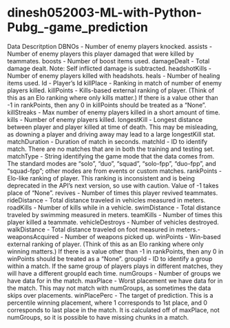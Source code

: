 # dinesh052003-ML-with-Python-Pubg_-game_prediction
Data Descritption
DBNOs - Number of enemy players knocked.
assists - Number of enemy players this player damaged that were killed by teammates.
boosts - Number of boost items used.
damageDealt - Total damage dealt. Note: Self inflicted damage is subtracted.
headshotKills - Number of enemy players killed with headshots.
heals - Number of healing items used.
Id - Player’s Id
killPlace - Ranking in match of number of enemy players killed.
killPoints - Kills-based external ranking of player. (Think of this as an Elo ranking where only kills matter.) If there is a value other than -1 in rankPoints, then any 0 in killPoints should be treated as a “None”.
killStreaks - Max number of enemy players killed in a short amount of time.
kills - Number of enemy players killed.
longestKill - Longest distance between player and player killed at time of death. This may be misleading, as downing a player and driving away may lead to a large longestKill stat.
matchDuration - Duration of match in seconds.
matchId - ID to identify match. There are no matches that are in both the training and testing set.
matchType - String identifying the game mode that the data comes from. The standard modes are “solo”, “duo”, “squad”, “solo-fpp”, “duo-fpp”, and “squad-fpp”; other modes are from events or custom matches.
rankPoints - Elo-like ranking of player. This ranking is inconsistent and is being deprecated in the API’s next version, so use with caution. Value of -1 takes place of “None”.
revives - Number of times this player revived teammates.
rideDistance - Total distance traveled in vehicles measured in meters.
roadKills - Number of kills while in a vehicle.
swimDistance - Total distance traveled by swimming measured in meters.
teamKills - Number of times this player killed a teammate.
vehicleDestroys - Number of vehicles destroyed.
walkDistance - Total distance traveled on foot measured in meters.-
weaponsAcquired - Number of weapons picked up.
winPoints - Win-based external ranking of player. (Think of this as an Elo ranking where only winning matters.) If there is a value other than -1 in rankPoints, then any 0 in winPoints should be treated as a “None”.
groupId - ID to identify a group within a match. If the same group of players plays in different matches, they will have a different groupId each time.
numGroups - Number of groups we have data for in the match.
maxPlace - Worst placement we have data for in the match. This may not match with numGroups, as sometimes the data skips over placements.
winPlacePerc - The target of prediction. This is a percentile winning placement, where 1 corresponds to 1st place, and 0 corresponds to last place in the match. It is calculated off of maxPlace, not numGroups, so it is possible to have missing chunks in a match.
